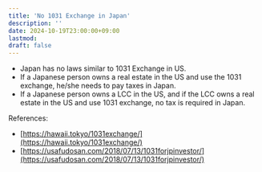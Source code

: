 ```yaml
---
title: 'No 1031 Exchange in Japan'
description: ''
date: 2024-10-19T23:00:00+09:00
lastmod: 
draft: false
---
```


* Japan has no laws similar to 1031 Exchange in US.
* If a Japanese person owns a real estate in the US and use the 1031 exchange, he/she needs to pay taxes in Japan.
* If a Japanese person owns a LCC in the US, and if the LCC owns a real estate in the US and use 1031 exchange, no tax is required in Japan.

References:

* [https://hawaii.tokyo/1031exchange/](https://hawaii.tokyo/1031exchange/)
* [https://usafudosan.com/2018/07/13/1031forjpinvestor/](https://usafudosan.com/2018/07/13/1031forjpinvestor/)
